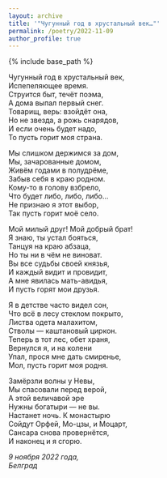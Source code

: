 ```yaml
---
layout: archive
title: '"Чугунный год в хрустальный век…"'
permalink: /poetry/2022-11-09
author_profile: true
---
```


{% include base_path %}

Чугунный год в хрустальный век, <br>
Испепеляющее время. <br>
Струится быт, течёт поэма, <br>
А дома выпал первый снег. <br>
Товарищ, верь: взойдёт она, <br>
Но не звезда, а рожь снарядов, <br>
И если очень будет надо, <br>
То пусть горит моя страна. <br>

Мы слишком держимся за дом, <br>
Мы, зачарованные домом, <br>
Живём годами в полудрёме, <br>
Забыв себя в краю родном. <br>
Кому-то в голову взбрело, <br>
Что будет либо, либо, либо… <br>
Не признаю я этот выбор, <br>
Так пусть горит моё село. <br>

Мой милый друг! Мой добрый брат! <br>
Я знаю, ты устал бояться, <br>
Танцуя на краю абзаца, <br>
Но ты ни в чём не виноват. <br>
Вы все судьбы своей князья, <br>
И каждый видит и провидит, <br>
А мне явилась мать-авидья, <br>
И пусть горят мои друзья. <br>

Я в детстве часто видел сон, <br>
Что всё в лесу стеклом покрыто, <br>
Листва одета малахитом, <br>
Стволы — каштановый циркон. <br>
Теперь в тот лес, обет храня, <br>
Вернулся я, и на колени <br>
Упал, прося мне дать смиренье, <br>
Мол, пусть горит моя родня. <br>

Замёрзли волны у Невы, <br>
Мы спасовали перед верой, <br>
А этой величавой эре <br>
Нужны богатыри — не вы. <br>
Настанет ночь. К монастырю <br>
Сойдут Орфей, Мо-цзы, и Моцарт, <br>
Сансара снова провернётся, <br>
И наконец и я сгорю. <br>

<i>9 ноября 2022 года,</i> <br>
<i>Белград</i>